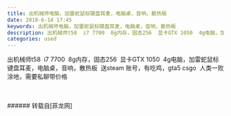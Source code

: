 ```yaml
---
title: 出机械师电脑，加雷蛇鼠标键盘耳麦，电脑桌，音响，散热板
date: 2018-6-14 17:45
keywords: 出机械师电脑，加雷蛇鼠标键盘耳麦，电脑桌，音响，散热板
description: 出机械师t58  i7 7700  8g内存，固态256  显卡GTX 1050  4g电脑，加雷蛇鼠标键盘耳麦，电脑桌，音响，散热板  送steam 账号，有吃鸡，gta5 csgo  人类一败涂地，需要私聊带价格
categories: used
---
```

<td class="t_f" id="postmessage_1420819">

出机械师t58  i7 7700  8g内存，固态256  显卡GTX 1050  4g电脑，加雷蛇鼠标键盘耳麦，电脑桌，音响，散热板  送steam 账号，有吃鸡，gta5 csgo  人类一败涂地，需要私聊带价格<br/>
<img alt="" border="0" class="zoom" data-cf-modified-02600839adc6c9b6b955911a-="" file="http://www.flw.ph/data/appbyme/upload/image/201806/14/RKTesu08JK6D.jpg" id="aimg_qZR00" lazyloadthumb="1" onclick="" onmouseover="" src="http://www.flw.ph/data/appbyme/upload/image/201806/14/RKTesu08JK6D.jpg"/><br/>
<br/>
<img alt="" border="0" class="zoom" data-cf-modified-02600839adc6c9b6b955911a-="" file="http://www.flw.ph/data/appbyme/upload/image/201806/14/8aeyjVbUVd0P.jpg" id="aimg_l0En4" lazyloadthumb="1" onclick="" onmouseover="" src="http://www.flw.ph/data/appbyme/upload/image/201806/14/8aeyjVbUVd0P.jpg"/><br/>
<br/>
</td>
###### 转载自[菲龙网]